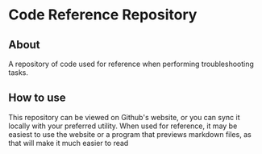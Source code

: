 # Code Reference Repository

## About

A repository of code used for reference when performing troubleshooting tasks.

## How to use

This repository can be viewed on Github's website, or you can sync it locally with your preferred utility. When used for reference, it may be easiest to use the website or a program that previews markdown files, as that will make it much easier to read
